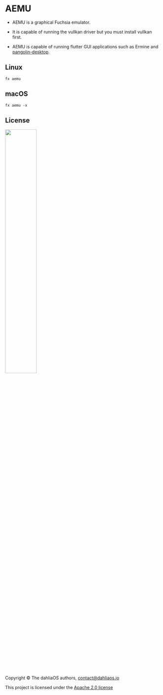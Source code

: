 # AEMU

- AEMU is a graphical Fuchsia emulator.

- It is capable of running the vullkan driver but you must install vullkan first. 

- AEMU is capable of running flutter GUI applications such as Ermine and [pangolin-desktop](https://github.com/dahliaos/pangolin-desktop).

## Linux

`fx aemu`

## macOS

`fx aemu -x`

## License

<p align="left">
  <img width="45%" src="https://github.com/dahliaos/brand/blob/master/Logo%20SVGs/dahliaOS%20logo%20with%20text%20(drop%20shadow).svg"
</p>

Copyright © The dahliaOS authors, contact@dahliaos.io

This project is licensed under the [Apache 2.0 license](../LICENSE)
